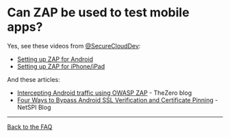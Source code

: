 # Can ZAP be used to test mobile apps?

Yes, see these videos from [@SecureCloudDev](https://twitter.com/SecureCloudDev):

  * [Setting up ZAP for Android](http://security.force.com/security/tools/webapp/zapandroidsetup)
  * [Setting up ZAP for iPhone/iPad](http://security.force.com/security/tools/webapp/zapiphonesetup)

And these articles:

* [Intercepting Android traffic using OWASP ZAP](https://thezero.org/blog/2016/01/25/android_proxy_zap/) - TheZero blog
* [Four Ways to Bypass Android SSL Verification and Certificate Pinning](https://blog.netspi.com/four-ways-bypass-android-ssl-verification-certificate-pinning/) - NetSPI Blog

---

[Back to the FAQ](FAQtoplevel)